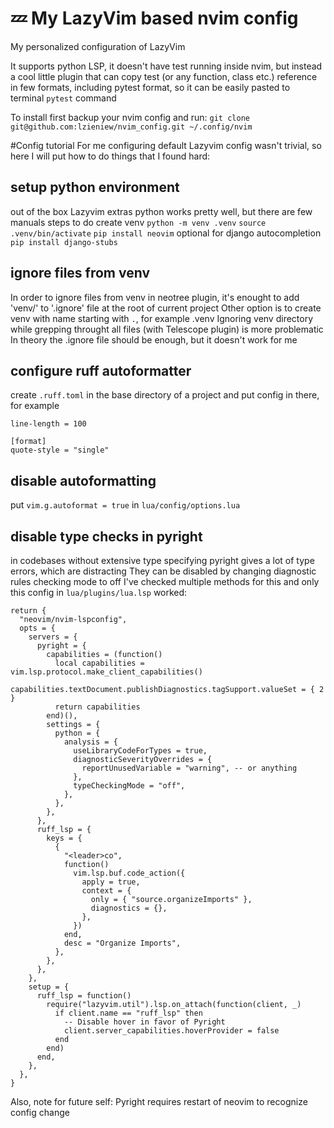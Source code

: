 # 💤 My LazyVim based nvim config 

My personalized configuration of LazyVim

It supports python LSP, it doesn't have test running inside nvim, but instead a cool little plugin that can copy test (or any function, class etc.) reference in few formats, including pytest format, so it can be easily pasted to terminal `pytest` command

To install first backup your nvim config and run: 
`git clone git@github.com:lzieniew/nvim_config.git ~/.config/nvim`

#Config tutorial
For me configuring default Lazyvim config wasn't trivial, so here I will put how to do things that I found hard:

## setup python environment
out of the box Lazyvim extras python works pretty well, but there are few manuals steps to do
create venv
`python -m venv .venv`
`source .venv/bin/activate`
`pip install neovim`
optional for django autocompletion
`pip install django-stubs`

## ignore files from venv
In order to ignore files from venv in neotree plugin, it's enought to add 'venv/' to '.ignore' file at the root of current project
Other option is to create venv with name starting with `.`, for example .venv
Ignoring venv directory while grepping throught all files (with Telescope plugin) is more problematic
In theory the .ignore file should be enough, but it doesn't work for me

## configure ruff autoformatter
create `.ruff.toml` in the base directory of a project and put config in there, for example
```
line-length = 100

[format]
quote-style = "single"
```

## disable autoformatting
put `vim.g.autoformat = true` in `lua/config/options.lua`

## disable type checks in pyright
in codebases without extensive type specifying pyright gives a lot of type errors, which are distracting
They can be disabled by changing diagnostic rules checking mode to off
I've checked multiple methods for this and only this config in `lua/plugins/lua.lsp` worked:
```
return {
  "neovim/nvim-lspconfig",
  opts = {
    servers = {
      pyright = {
        capabilities = (function()
          local capabilities = vim.lsp.protocol.make_client_capabilities()
          capabilities.textDocument.publishDiagnostics.tagSupport.valueSet = { 2 }
          return capabilities
        end)(),
        settings = {
          python = {
            analysis = {
              useLibraryCodeForTypes = true,
              diagnosticSeverityOverrides = {
                reportUnusedVariable = "warning", -- or anything
              },
              typeCheckingMode = "off",
            },
          },
        },
      },
      ruff_lsp = {
        keys = {
          {
            "<leader>co",
            function()
              vim.lsp.buf.code_action({
                apply = true,
                context = {
                  only = { "source.organizeImports" },
                  diagnostics = {},
                },
              })
            end,
            desc = "Organize Imports",
          },
        },
      },
    },
    setup = {
      ruff_lsp = function()
        require("lazyvim.util").lsp.on_attach(function(client, _)
          if client.name == "ruff_lsp" then
            -- Disable hover in favor of Pyright
            client.server_capabilities.hoverProvider = false
          end
        end)
      end,
    },
  },
}
```
Also, note for future self: Pyright requires restart of neovim to recognize config change
